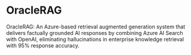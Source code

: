 # OracleRAG
OracleRAG: An Azure-based retrieval augmented generation system that delivers factually grounded AI responses by combining Azure AI Search with OpenAI, eliminating hallucinations in enterprise knowledge retrieval with 95% response accuracy.
